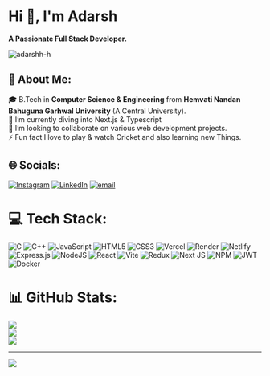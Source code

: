 # Hi 👋, I'm Adarsh
**A Passionate Full Stack Developer.**
<p align="left"> <img src="https://komarev.com/ghpvc/?username=adarshh-h&label=Profile%20views&color=0e75b6&style=flat" alt="adarshh-h" /> </p>

## 💫 About Me:
🎓 B.Tech in **Computer Science & Engineering** from **Hemvati Nandan Bahuguna Garhwal University** (A Central University).<br>
🌱 I’m currently diving into Next.js & Typescript <br>👯 I’m looking to collaborate on various web development projects.<br>⚡ Fun fact I love to play & watch Cricket and also learning new Things.


## 🌐 Socials:
[![Instagram](https://img.shields.io/badge/Instagram-%23E4405F.svg?logo=Instagram&logoColor=white)](https://instagram.com/adarshh___h) [![LinkedIn](https://img.shields.io/badge/LinkedIn-%230077B5.svg?logo=linkedin&logoColor=white)](https://linkedin.com/in/adarsh-kumar-gupta-036bb2249)
[![email](https://img.shields.io/badge/Email-D14836?logo=gmail&logoColor=white)](mailto:adarshgupta0811@gmail.com)



# 💻 Tech Stack:
![C](https://img.shields.io/badge/c-%2300599C.svg?style=for-the-badge&logo=c&logoColor=white) ![C++](https://img.shields.io/badge/c++-%2300599C.svg?style=for-the-badge&logo=c%2B%2B&logoColor=white) ![JavaScript](https://img.shields.io/badge/javascript-%23323330.svg?style=for-the-badge&logo=javascript&logoColor=%23F7DF1E) ![HTML5](https://img.shields.io/badge/html5-%23E34F26.svg?style=for-the-badge&logo=html5&logoColor=white) ![CSS3](https://img.shields.io/badge/css3-%231572B6.svg?style=for-the-badge&logo=css3&logoColor=white) ![Vercel](https://img.shields.io/badge/vercel-%23000000.svg?style=for-the-badge&logo=vercel&logoColor=white) ![Render](https://img.shields.io/badge/Render-%46E3B7.svg?style=for-the-badge&logo=render&logoColor=white) ![Netlify](https://img.shields.io/badge/netlify-%23000000.svg?style=for-the-badge&logo=netlify&logoColor=#00C7B7) ![Express.js](https://img.shields.io/badge/express.js-%23404d59.svg?style=for-the-badge&logo=express&logoColor=%2361DAFB) ![NodeJS](https://img.shields.io/badge/node.js-6DA55F?style=for-the-badge&logo=node.js&logoColor=white) ![React](https://img.shields.io/badge/react-%2320232a.svg?style=for-the-badge&logo=react&logoColor=%2361DAFB) ![Vite](https://img.shields.io/badge/vite-%23646CFF.svg?style=for-the-badge&logo=vite&logoColor=white) ![Redux](https://img.shields.io/badge/redux-%23593d88.svg?style=for-the-badge&logo=redux&logoColor=white) ![Next JS](https://img.shields.io/badge/Next-black?style=for-the-badge&logo=next.js&logoColor=white) ![NPM](https://img.shields.io/badge/NPM-%23CB3837.svg?style=for-the-badge&logo=npm&logoColor=white) ![JWT](https://img.shields.io/badge/JWT-black?style=for-the-badge&logo=JSON%20web%20tokens) ![Docker](https://img.shields.io/badge/docker-%230db7ed.svg?style=for-the-badge&logo=docker&logoColor=white)
# 📊 GitHub Stats:
![](https://github-readme-stats.vercel.app/api?username=adarshh-h&theme=radical&hide_border=false&include_all_commits=true&count_private=false)<br/>
![](https://nirzak-streak-stats.vercel.app/?user=adarshh-h&theme=radical&hide_border=false)<br/>
![](https://github-readme-stats.vercel.app/api/top-langs/?username=adarshh-h&theme=radical&hide_border=false&include_all_commits=true&count_private=false&layout=compact)

---
[![](https://visitcount.itsvg.in/api?id=adarshh-h&icon=0&color=0)](https://visitcount.itsvg.in)

<!-- Proudly created with GPRM ( https://gprm.itsvg.in ) -->
